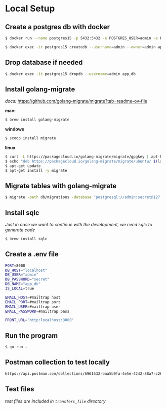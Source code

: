 # Local Setup

## Create a postgres db with docker

```bash
$ docker run --name postgres15 -p 5432:5432 -e POSTGRES_USER=admin -e POSTGRES_PASSWORD=secret -d postgres:15.0-alpine

$ docker exec -it postgres15 createdb --username=admin --owner=admin app_db
```

## Drop database if needed

```bash
$ docker exec -it postgres15 dropdb --username=admin app_db
```

## Install golang-migrate

_docs:_ https://github.com/golang-migrate/migrate?tab=readme-ov-file

**mac:**

```bash
$ brew install golang-migrate
```

**windows**

```bash
$ scoop install migrate
```

**linux**

```bash
$ curl -L https://packagecloud.io/golang-migrate/migrate/gpgkey | apt-key add -
$ echo "deb https://packagecloud.io/golang-migrate/migrate/ubuntu/ $(lsb_release -sc) main" > /etc/apt/sources.list.d/migrate.list
$ apt-get update
$ apt-get install -y migrate
```

## Migrate tables with golang-migrate

```bash
$ migrate -path db/migrations -database "postgresql://admin:secret@127.0.0.1:5432/app_db?sslmode=disable" --verbose up
```

## Install sqlc

_Just in case we want to continue with the development, we need sqlc to generate code_

```bash
$ brew install sqlc
```

## Create a .env file

```bash
PORT=8000
DB_HOST="localhost"
DB_USER="admin"
DB_PASSWORD="secret"
DB_NAME="app_db"
IS_LOCAL=true

EMAIL_HOST=#mailtrap host
EMAIL_PORT=#mailtrap port
EMAIL_USER=#mailtrap user
EMAIL_PASSWORD=#mailtrap pass

FRONT_URL="http:localhost:3000"

```

## Run the program

```bash
$ go run .
```

## Postman collection to test locally

```bash
https://api.postman.com/collections/6961632-baa5b9fa-4e5e-4242-88a7-c209ae4f65d3?access_key=PMAT-01HJQ4N7B40ZM5PAPSRFYJYZ2Z
```

## Test files

_test files are included in `transfers_file` directory_

